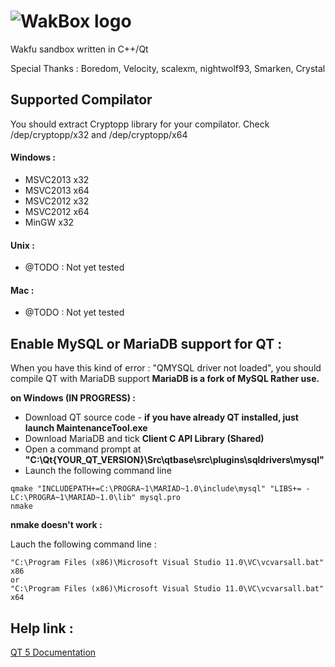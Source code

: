 <h1>
<img alt="WakBox logo" src="https://raw.github.com/KevinSupertramp/WakBox/master/doc/img/logo.png" title="WakBox"/>
</h1>

Wakfu sandbox written in C++/Qt

Special Thanks : Boredom, Velocity, scalexm, nightwolf93, Smarken, Crystal

## Supported Compilator

You should extract Cryptopp library for your compilator.
Check /dep/cryptopp/x32 and /dep/cryptopp/x64

#### Windows :
* MSVC2013 x32
* MSVC2013 x64
* MSVC2012 x32
* MSVC2012 x64
* MinGW x32

#### Unix :

* @TODO : Not yet tested

#### Mac :

* @TODO : Not yet tested


## Enable MySQL or MariaDB support for QT :

When you have this kind of error : "QMYSQL driver not loaded", you should compile QT with MariaDB support
**MariaDB is a fork of MySQL Rather use.**

**on Windows (IN PROGRESS) :**

+ Download QT source code - **if you have already QT installed, just launch MaintenanceTool.exe**
+ Download MariaDB and tick **Client C API Library (Shared)**
+ Open a command prompt at **"C:\Qt\{YOUR_QT_VERSION}\Src\qtbase\src\plugins\sqldrivers\mysql"**
+ Launch the following command line

```
qmake "INCLUDEPATH+=C:\PROGRA~1\MARIAD~1.0\include\mysql" "LIBS+= -LC:\PROGRA~1\MARIAD~1.0\lib" mysql.pro
nmake
```

**nmake doesn't work :**

Lauch the following command line :

```
"C:\Program Files (x86)\Microsoft Visual Studio 11.0\VC\vcvarsall.bat" x86
or
"C:\Program Files (x86)\Microsoft Visual Studio 11.0\VC\vcvarsall.bat" x64
```

## Help link : 

[QT 5 Documentation](http://doc.qt.io/qt-5/sql-driver.html)

  
